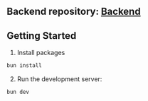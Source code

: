 ## Backend repository: [Backend](https://github.com/VuongNhatHien/Messender-Spring)
## Getting Started
1. Install packages
```bash
bun install
```
2. Run the development server:

```bash
bun dev
```
